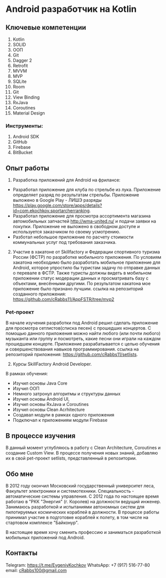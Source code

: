 # Android разработчик на Kotlin

## Ключевые компетенции
1. Kotlin
2. SOLID
3. ООП
4. Git
5. Dagger 2
6. Retrofit
7. MVVM
8. MVP
9. SQLite
10. Room
11. Git
12. View Binding
13. RxJava
14. Coroutines
15. Material Design

### Инструменты:
1. Android SDK
2. GitHub
3. Firebase
4. BitBucket

## Опыт работы

1. Разработка приложений для Android на фрилансе: 
- Разработал приложение для клуба по стрельбе из лука. Приложение определяет разряд по результатам стрельбы.
Приложение выложено в Google Play - ЛИШЭ разряды https://play.google.com/store/apps/details?id=com.ekochkov.sportarcherranking.
- Разработал приложение для просмотра ассортимента магазина автомобильных запчастей http://wma-united.ru/ и подачи заявки на покупки. 
Приложение не выложено в свободном доступе и используется заказчиком по своему усмотрению.
- Разботал небольшое приложение по расчету стоимости коммунальных услуг под требования заказчика. 

2. Участие в хакатоне от Skillfactory и Федерации спортивного туризма России (ФСТР)
по разработке мобильного приложения.
По условиям хакатона необходимо было разработать мобильное приложение для Android,
которое упростило бы туристам задачу по отправке данных о перевале в ФСТР. Также туристы
должны видеть в мобильном приложении статус модерации данных и просматривать базу с объектами, внесёнными другими.
По результатом хакатона мое приложение было признано лучшим. 
ссылка на репозиторий созданного приложения: https://github.com/cRabbs11/AppFSTR/tree/mvp2

### Pet-проект

В начале изучения разработки под Android решил сделать приложение 
для просмотра сетлистов(списка песен) с прошедших концертов. С помощью данного приложения 
можно найти любого (или почти любого) музыканта или группу и посмотреть, какие песни они играли на
каждом прошедшем концерте. Приложение разрабатывается с целью обучения и совершенствования навыков программирования.
ссылка на репозиторий приложения: https://github.com/cRabbs11/setlists.

2. Курсы SkillFactory Android Developer.

В рамках обучения:
- Изучил основы Java Core
- Изучил ООП
- Немного затронул алгоритмы и структуры данных
- Изучил основы Android UI, 
- Изучил основы RxJava и Coroutines
- Изучил основы Clean Acrhitecture
- Создавал модули в рамках одного приложения
- Подключал к приложениям модули Firebase


## В процессе изучения
В данный момент углубляюсь в работу с Clean Architecture, Coroutines и создание Custom View.
В процессе получения новых знаний, добавляю их в свой pet-проект setlists, 
представленный в репозитории.

## Обо мне
В 2012 году окончил Московский государственный университет леса, Факультет электроники и системотехники.
Специальность - автоматические системы управления.
С 2012 года по настоящее время работаю в "РКК "Энергия" (г. Королев) на должности ведущий инженер. 
Занимаюсь разработкой и испытаниями автономных систем для пилотируемых космических кораблей в должности. 
В процессе работы принимал участие в подготовке кораблей к полету, в том числе на стартовом комплексе "Байконур". 

В настоящее время хочу сменить профессию и заниматься разработкой мобильных приложений под Android. 

## Контакты
Telegram: https://t.me/EvgeniyKochkov
WhatsApp: +7 (917) 516-77-80
email: cRabbs100@gmail.com
